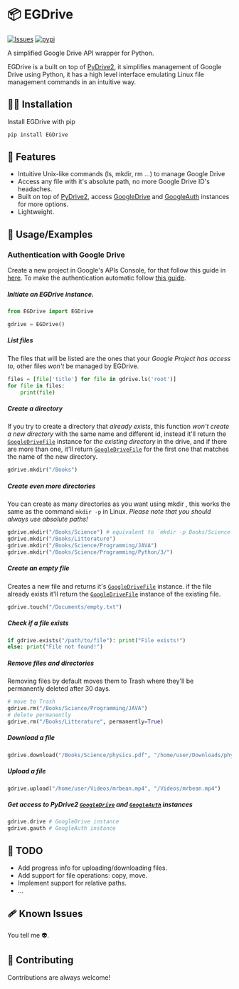 # 📦️ EGDrive

[![Issues](https://img.shields.io/github/issues/th3c00lw0lf/EGDrive)](https://github.com/th3c00lw0lf/EGDrive/issues)  [![pypi](https://img.shields.io/pypi/v/EGDrive)](https://pypi.org/project/EGDrive/)

A simplified Google Drive API wrapper for Python.

EGDrive is a built on top of [PyDrive2](https://github.com/iterative/PyDrive2), it simplifies management of Google Drive using Python, it has a high level interface emulating Linux file management commands in an intuitive way.
## 🧑‍💻 Installation

Install EGDrive with pip

```bash
pip install EGDrive
```
    
## 📌 Features

- Intuitive Unix-like commands (ls, mkdir, rm ...) to manage Google Drive
- Access any file with it's absolute path, no more Google Drive ID's headaches.
- Built on top of [PyDrive2](https://github.com/iterative/PyDrive2), access [GoogleDrive](https://docs.iterative.ai/PyDrive2/pydrive2/#pydrive2.drive.GoogleDrive) and [GoogleAuth](https://docs.iterative.ai/PyDrive2/pydrive2/#pydrive2.drive.GoogleDrive) instances for more options.
- Lightweight.


## 🚀 Usage/Examples

### Authentication with Google Drive

Create a new project in Google's APIs Console, for that follow this guide in [here](https://docs.iterative.ai/PyDrive2/quickstart/#authentication).
To make the authentication automatic follow [this guide](https://docs.iterative.ai/PyDrive2/oauth/#automatic-and-custom-authentication-with-settings-yaml).

##### Initiate an EGDrive instance.
```python
from EGDrive import EGDrive

gdrive = EGDrive()
```

##### List files
The files that will be listed are the ones that your *Google Project has access to*, other files *won't* be managed by EGDrive.

```python
files = [file['title'] for file in gdrive.ls('root')]
for file in files:
    print(file)
```

##### Create a directory
If you try to create a directory that *already exists*, this function *won't create a new directory* with the same name and different id, instead it'll return the [`GoogleDriveFile`](https://docs.iterative.ai/PyDrive2/pydrive2/#pydrive2.files.GoogleDriveFile) instance for *the existing directory* in the drive, and if there are more than one, it'll return [`GoogleDriveFile`](https://docs.iterative.ai/PyDrive2/pydrive2/#pydrive2.files.GoogleDriveFile) for the first one that matches the name of the new directory.

```python
gdrive.mkdir("/Books")
```

##### Create even more directories
You can create as many directories as you want using mkdir , this works the same as the command `mkdir -p` in Linux.
*Please note that you should always use absolute paths!*
```python
gdrive.mkdir("/Books/Science") # equivalent to `mkdir -p Books/Science`
gdrive.mkdir("/Books/Litterature")
gdrive.mkdir("/Books/Science/Programming/JAVA")
gdrive.mkdir("/Books/Science/Programming/Python/3/")
```

##### Create an empty file
Creates a new file and returns it's [`GoogleDriveFile`](https://docs.iterative.ai/PyDrive2/pydrive2/#pydrive2.files.GoogleDriveFile) instance. if the file already exists it'll return the [`GoogleDriveFile`](https://docs.iterative.ai/PyDrive2/pydrive2/#pydrive2.files.GoogleDriveFile) instance of the existing file.
```python
gdrive.touch("/Documents/empty.txt")
```

##### Check if a file exists
```python
if gdrive.exists("/path/to/file"): print("File exists!")
else: print("File not found!")
```

##### Remove files and directories
Removing files by default moves them to Trash where they'll be permanently deleted after 30 days.

```python
# move to Trash
gdrive.rm("/Books/Science/Programming/JAVA")
# delete permanently
gdrive.rm("/Books/Litterature", permanently=True)
```

##### Download a file
```python
gdrive.download("/Books/Science/physics.pdf", "/home/user/Downloads/physics.pdf")
```

##### Upload a file
```python
gdrive.upload("/home/user/Videos/mrbean.mp4", "/Videos/mrbean.mp4")
```

##### Get access to PyDrive2 [`GoogleDrive`](https://docs.iterative.ai/PyDrive2/pydrive2/#pydrive2.drive.GoogleDrive) and [`GoogleAuth`](https://docs.iterative.ai/PyDrive2/pydrive2/#pydrive2.Auth.GoogleAuth) instances
```python
gdrive.drive # GoogleDrive instance
gdrive.gauth # GoogleAuth instance
```
## 📝 TODO

- Add progress info for uploading/downloading files.
- Add support for file operations: copy, move.
- Implement support for relative paths.
- ...

## 🩹 Known Issues

You tell me 👽️.


## 🔧 Contributing

Contributions are always welcome!
